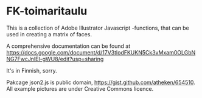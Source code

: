 # FK-toimaritaulu
This is a collection of Adobe Illustrator Javascript -functions, that can be used in creating a matrix of faces.

A comprehensive documentation can be found at
https://docs.google.com/document/d/17V3tlodFKUKN5Ck3vMxam0OLGbNNG7FwcJnlEI-gWU8/edit?usp=sharing

It's in Finnish, sorry.

Pakcage json2.js is public domain, https://gist.github.com/atheken/654510.
All example pictures are under Creative Commons licence.
